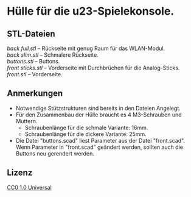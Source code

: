 # Hülle für die u23-Spielekonsole.

## STL-Dateien
*back full.stl* – Rückseite mit genug Raum für das WLAN-Modul.  
*back slim.stl* – Schmalere Rückseite.  
*buttons.stl* – Buttons.  
*front sticks.stl* – Vorderseite mit Durchbrüchen für die Analog-Sticks.  
*front.stl* – Vorderseite.

## Anmerkungen
* Notwendige Stützstrukturen sind bereits in den Dateien Angelegt.
* Für den Zusammenbau der Hülle braucht es 4 M3-Schrauben und Muttern.
    * Schraubenlänge für die schmale Variante: 16mm.
    * Schraubenlänge für die dickere Variante: 25mm.
* Die Datei "buttons.scad" liest Parameter aus der Datei "front.scad". Wenn Parameter in "front.scad" geändert werden, sollten auch die Buttons neu gerendert werden.

## Lizenz
[CC0 1.0 Universal](https://creativecommons.org/publicdomain/zero/1.0/deed.de)
